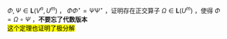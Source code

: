 $\Phi,\Psi\in\mathbf{L}(V^n,U^m)$ ， $\Phi\Phi^\star=\Psi\Psi^\star$ ，证明存在正交算子 $\Omega\in\mathbf{L}(U^m)$ ，使得 $\Phi=\Omega\circ\Psi$ ，**不要忘了代数版本**  
<mark>这个定理也证明了极分解</mark>  
